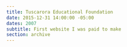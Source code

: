 ```yaml
---
title: Tuscarora Educational Foundation
date: 2015-12-31 14:00:00 -05:00
dates: 2007
subtitle: First website I was paid to make
section: archive
---
```


